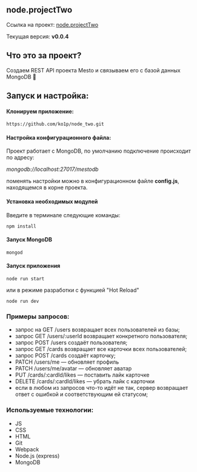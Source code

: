 ## node.projectTwo

Ссылка на проект: [node.projectTwo](https://github.com/ko1p/node_two "REST API проекта Mesto")

Текущая версия: **v0.0.4**

## Что это за проект?

Создаем REST API проекта Mesto и связываем его с базой данных MongoDB :floppy_disk:

## Запуск и настройка:

#### Клонируем приложение:

    https://github.com/ko1p/node_two.git

#### Настройка конфигурационного файла:

Проект работает с MongoDB, по умолчанию подключение происходит по адресу:

_mongodb://localhost:27017/mestodb_

поменять настройки можно в конфигурационном файле **config.js**, находящемся в корне проекта.

#### Установка необходимых модулей
Введите в терминале следующие команды:

    npm install
#### Запуск MongoDB
    mongod
#### Запуск приложения
    node run start
    
или в режиме разработки с функцией "Hot Reload"

    node run dev 

### Примеры запросов:

- запрос на GET /users возвращает всех пользователей из базы;
- запрос GET /users/:userId возвращает конкретного пользователя;
- запрос POST /users создаёт пользователя;
- запрос GET /cards возвращает все карточки всех пользователей;
- запрос POST /cards создаёт карточку;
- PATCH /users/me — обновляет профиль
- PATCH /users/me/avatar — обновляет аватар
- PUT /cards/:cardId/likes — поставить лайк карточке
- DELETE /cards/:cardId/likes — убрать лайк с карточки
- если в любом из запросов что-то идёт не так, сервер возвращает ответ с ошибкой и соответствующим ей статусом;

###  Используемые технологии:

- JS
- CSS
- HTML
- Git
- Webpack
- Node.js (express)
- MongoDB
